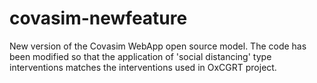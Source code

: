 # covasim-newfeature
New version of the Covasim WebApp open source model. The code has been modified so that the application of 'social distancing' type interventions matches the interventions used in OxCGRT project.
